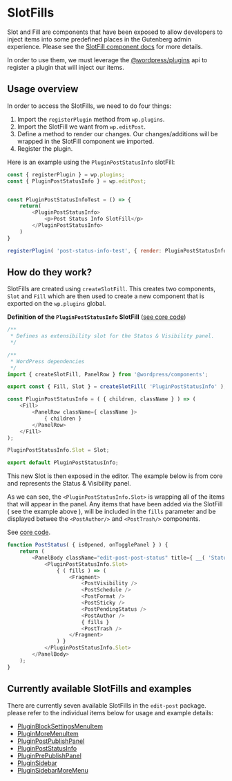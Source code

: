# SlotFills

Slot and Fill are components that have been exposed to allow developers to inject items into some predefined places in the Gutenberg admin experience.
Please see the [SlotFill component docs](https://wordpress.org/gutenberg/handbook/designers-developers/developers/components/slot-fill/) for more details.

In order to use them, we must leverage the [@wordpress/plugins](https://wordpress.org/gutenberg/handbook/designers-developers/developers/packages/packages-plugins/) api to register a plugin that will inject our items.

## Usage overview

In order to access the SlotFills, we need to do four things:

1. Import the `registerPlugin` method from `wp.plugins`.
2. Import the SlotFill we want from `wp.editPost`.
3. Define a method to render our changes. Our changes/additions will be wrapped in the SlotFill component we imported.
4. Register the plugin.



Here is an example using the `PluginPostStatusInfo` slotFill:
```js
const { registerPlugin } = wp.plugins;
const { PluginPostStatusInfo } = wp.editPost;


const PluginPostStatusInfoTest = () => {
	return(
		<PluginPostStatusInfo>
			<p>Post Status Info SlotFill</p>
		</PluginPostStatusInfo>
	)
}

registerPlugin( 'post-status-info-test', { render: PluginPostStatusInfoTest } );
```

## How do they work?

SlotFills are created using `createSlotFill`. This creates two components, `Slot` and `Fill` which are then used to create a new component that is exported on the `wp.plugins` global.

**Definition of the `PluginPostStatusInfo` SlotFill** ([see core code](https://github.com/WordPress/gutenberg/blob/master/packages/edit-post/src/components/sidebar/plugin-post-status-info/index.js#L54))

```js
/**
 * Defines as extensibility slot for the Status & Visibility panel.
 */

/**
 * WordPress dependencies
 */
import { createSlotFill, PanelRow } from '@wordpress/components';

export const { Fill, Slot } = createSlotFill( 'PluginPostStatusInfo' );

const PluginPostStatusInfo = ( { children, className } ) => (
	<Fill>
		<PanelRow className={ className }>
			{ children }
		</PanelRow>
	</Fill>
);

PluginPostStatusInfo.Slot = Slot;

export default PluginPostStatusInfo;

```

This new Slot is then exposed in the editor. The example below is from core and represents the Status & Visibility panel.

As we can see, the `<PluginPostStatusInfo.Slot>` is wrapping all of the items that will appear in the panel.
Any items that have been added via the SlotFill ( see the example above ), will be included in the `fills` parameter and be displayed betwee the `<PostAuthor/>` and `<PostTrash/>` components.

See [core code](https://github.com/WordPress/gutenberg/tree/master/packages/edit-post/src/components/sidebar/post-status/index.js#L26).

```js
function PostStatus( { isOpened, onTogglePanel } ) {
	return (
		<PanelBody className="edit-post-post-status" title={ __( 'Status & Visibility' ) } opened={ isOpened } onToggle={ onTogglePanel }>
			<PluginPostStatusInfo.Slot>
				{ ( fills ) => (
					<Fragment>
						<PostVisibility />
						<PostSchedule />
						<PostFormat />
						<PostSticky />
						<PostPendingStatus />
						<PostAuthor />
						{ fills }
						<PostTrash />
					</Fragment>
				) }
			</PluginPostStatusInfo.Slot>
		</PanelBody>
	);
}
```
## Currently available SlotFills and examples

There are currently seven available SlotFills in the `edit-post` package. please refer to the individual items below for usage and example details:

* [PluginBlockSettingsMenuItem](./plugin-block-settings-menu-item.md)
* [PluginMoreMenuItem](./plugin-more-menu-item.md)
* [PluginPostPublishPanel](./plugin-post-publish-panel.md)
* [PluginPostStatusInfo](./plugin-post-status-info.md)
* [PluginPrePublishPanel](./plugin-pre-post-publish-panel.md)
* [PluginSidebar](./plugin-sidebar.md)
* [PluginSidebarMoreMenu](./plugin-sidebar-more-menu-item.md)




